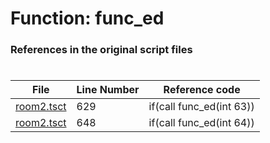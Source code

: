 # Function: func_ed
### References in the original script files

#

| File | Line Number | Reference code |
| --- | --- | --- |
| [room2.tsct](../../../out/room2.tsct#L629) | 629 | if(call func_ed(int 63)) |
| [room2.tsct](../../../out/room2.tsct#L648) | 648 | if(call func_ed(int 64)) |
